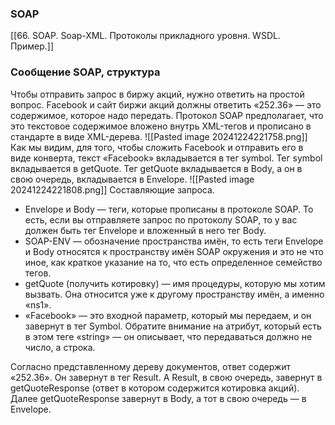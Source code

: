 ### SOAP
[[66. SOAP. Soap-XML. Протоколы прикладного уровня. WSDL. Пример.]]

### Сообщение SOAP, структура
Чтобы отправить запрос в биржу акций, нужно ответить на простой вопрос. Facebook и сайт биржи акций должны ответить «252.36» — это содержимое, которое надо передать. Протокол SOAP предполагает, что это текстовое содержимое вложено внутрь XML-тегов и прописано в стандарте в виде XML-дерева.
![[Pasted image 20241224221758.png]]
Как мы видим, для того, чтобы сложить Facebook и отправить его в виде конверта, текст «Facebook» вкладывается в тег symbol. Тег symbol вкладывается в getQuote. Тег getQuote вкладывается в Body, а он в свою очередь, вкладывается в Envelope.
![[Pasted image 20241224221808.png]]
Cоставляющие запроса.
- Envelope и Body — теги, которые прописаны в протоколе SOAP. То есть, если вы отправляете запрос по протоколу SOAP, то у вас должен быть тег Envelope и вложенный в него тег Body.
- SOAP-ENV — обозначение пространства имён, то есть теги Envelope и Body относятся к пространству имён SOAP окружения и это не что иное, как краткое указание на то, что есть определенное семейство тегов.
- getQuote (получить котировку) — имя процедуры, которую мы хотим вызвать. Она относится уже к другому пространству имён, а именно «ns1».
- «Faсebook» — это входной параметр, который мы передаем, и он завернут в тег Symbol. Обратите внимание на атрибут, который есть в этом теге «string» — он описывает, что передаваться должно не число, а строка.

Согласно представленному дереву документов, ответ содержит «252.36». Он завернут в тег Result. A Result, в свою очередь, завернут в getQuoteResponse (ответ в котором содержится котировка акций). Далее getQuoteResponse завернут в Body, а тот в свою очередь — в Envelope.